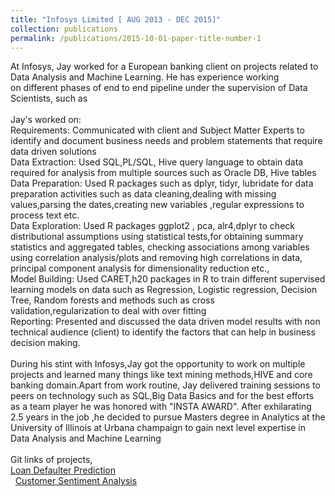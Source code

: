 ```yaml
---
title: "Infosys Limited [ AUG 2013 - DEC 2015]"
collection: publications
permalink: /publications/2015-10-01-paper-title-number-1
---
```

At Infosys, Jay worked for a European banking client on projects related to Data Analysis and Machine Learning. He has experience working on different phases of end to end pipeline under the supervision of Data Scientists, such as <br/>
​<br/>
Jay's worked on: <br/>
Requirements: Communicated with client and Subject Matter Experts to identify and document business needs and problem statements that require data driven solutions<br/>
Data Extraction: Used SQL,PL/SQL, Hive query language to obtain data required for analysis from multiple sources such as Oracle DB, Hive tables<br/>
Data Preparation: Used R packages such as dplyr, tidyr, lubridate for data preparation activities such as data cleaning,dealing with missing values,parsing the dates,creating new variables ,regular expressions to process text etc.<br/>
Data Exploration: Used R packages ggplot2 , pca, alr4,dplyr to check distributional assumptions using statistical tests,for obtaining summary statistics and aggregated tables, checking associations among variables using correlation analysis/plots and removing high correlations in data, principal component analysis for dimensionality reduction etc.,<br/>
Model Building: Used CARET,h20 packages in R to train different supervised learning models on data such as Regression, Logistic regression, Decision Tree, Random forests and methods such as cross validation,regularization to deal with over fitting<br/>
Reporting: Presented and discussed the data driven model results with non technical audience (client) to identify the factors that can help in business decision making.<br/>
​<br/>
During his stint with Infosys,Jay got the opportunity to work on multiple projects and learned many things like text mining methods,HIVE and core banking domain.Apart from work routine, Jay delivered training sessions to peers on technology such as SQL,Big Data Basics and for the best efforts as a team player he was honored with "INSTA AWARD". After exhilarating 2.5 years in the job ,he decided to pursue Masters degree in Analytics at the University of Illinois at Urbana champaign to gain next level expertise in Data Analysis and Machine Learning<br/>
<br/>
Git links of projects, <br/>
[Loan Defaulter Prediction](https://github.com/bandjay/Loan-Defaulters) <br/> 
[Customer Sentiment Analysis](https://github.com/bandjay/Customer-sentiment-analysis)
​
​